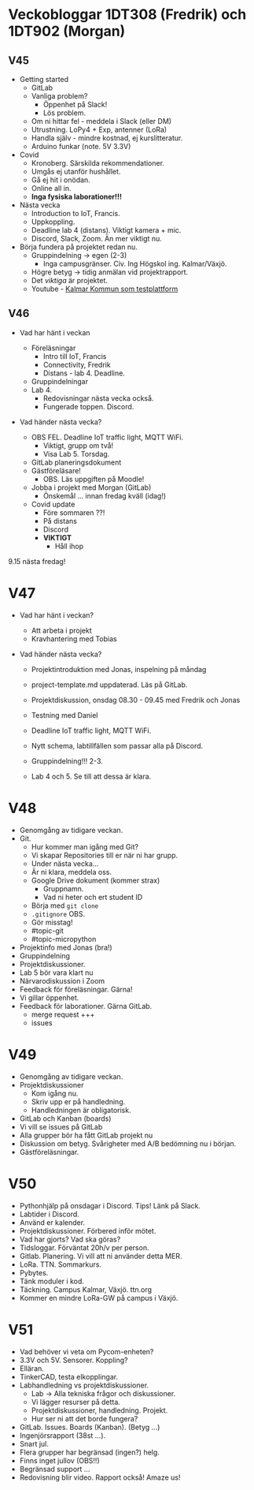 # Veckobloggar 1DT308 (Fredrik) och 1DT902 (Morgan)

## V45

- Getting started
	- GitLab
	- Vanliga problem?
		- Öppenhet på Slack!
		- Lös problem.
	- Om ni hittar fel - meddela i Slack (eller DM)
	- Utrustning. LoPy4 + Exp, antenner (LoRa)
	- Handla själv - mindre kostnad, ej kurslitteratur.
	- Arduino funkar (note. 5V 3.3V)
- Covid
	- Kronoberg. Särskilda rekommendationer.
	- Umgås ej utanför hushållet.
	- Gå ej hit i onödan.
	- Online all in.
	- **Inga fysiska laborationer!!!**
- Nästa vecka
	- Introduction to IoT, Francis.
	- Uppkoppling.
	- Deadline lab 4 (distans). Viktigt kamera + mic.
	- Discord, Slack, Zoom. Än mer viktigt nu.
- Börja fundera på projektet redan nu.
	- Gruppindelning -> egen (2-3)
		- Inga campusgränser. Civ. Ing Högskol ing. Kalmar/Växjö.
	- Högre betyg -> tidig anmälan vid projektrapport.
	- Det _viktiga_ är projektet.
	- Youtube - [Kalmar Kommun som testplattform](https://youtu.be/H2dSHswHegw)

## V46

- Vad har hänt i veckan
    - Föreläsningar
        - Intro till IoT, Francis
        - Connectivity, Fredrik
        - Distans - lab 4. Deadline.
    - Gruppindelningar
    - Lab 4.
        - Redovisningar nästa vecka också.
        - Fungerade toppen. Discord.

- Vad händer nästa vecka?
    - OBS FEL. Deadline IoT traffic light, MQTT WiFi.
        - Viktigt, grupp om två!
        - Visa Lab 5. Torsdag.
    - GitLab planeringsdokument
    - Gästföreläsare!
        - OBS. Läs uppgiften på Moodle!
    - Jobba i projekt med Morgan (GitLab)
        - Önskemål ... innan fredag kväll (idag!)
    - Covid update
        - Före sommaren ??!
        - På distans
        - Discord
        - **VIKTIGT**
            - Håll ihop

9.15 nästa fredag!

# V47

- Vad har hänt i veckan?
    - Att arbeta i projekt 
    - Kravhantering med Tobias

- Vad händer nästa vecka?
    - Projektintroduktion med Jonas, inspelning på måndag
    - project-template.md uppdaterad. Läs på GitLab.
    - Projektdiskussion, onsdag 08.30 - 09.45 med Fredrik och Jonas
    - Testning med Daniel
    - Deadline IoT traffic light, MQTT WiFi.
    - Nytt schema, labtillfällen som passar alla på Discord.

    - Gruppindelning!!! 2-3.
    - Lab 4 och 5. Se till att dessa är klara.

# V48

- Genomgång av tidigare veckan.
- Git.
    - Hur kommer man igång med Git?
    - Vi skapar Repositories till er när ni har grupp.
    - Under nästa vecka...
    - Är ni klara, meddela oss.
    - Google Drive dokument (kommer strax)
        - Gruppnamn.
        - Vad ni heter och ert student ID
    - Börja med `git clone`
    - `.gitignore` OBS.
    - Gör misstag!
    - #topic-git
    - #topic-micropython
- Projektinfo med Jonas (bra!)
- Gruppindelning
- Projektdiskussioner.
- Lab 5 bör vara klart nu
- Närvarodiskussion i Zoom
- Feedback för föreläsningar. Gärna!
- Vi gillar öppenhet. 
- Feedback för laborationer. Gärna GitLab.
    - merge request +++
    - issues


# V49

- Genomgång av tidigare veckan.
- Projektdiskussioner
    - Kom igång nu.
    - Skriv upp er på handledning.
    - Handledningen är obligatorisk.
- GitLab och Kanban (boards)
- Vi vill se issues på GitLab
- Alla grupper bör ha fått GitLab projekt nu
- Diskussion om betyg. Svårigheter med A/B bedömning nu i början.
- Gästföreläsningar.

# V50

- Pythonhjälp på onsdagar i Discord. Tips! Länk på Slack.
- Labtider i Discord.
- Använd er kalender.
- Projektdiskussioner. Förbered inför mötet.
- Vad har gjorts? Vad ska göras?
- Tidsloggar. Förväntat 20h/v per person.
- Gitlab. Planering. Vi vill att ni använder detta MER.
- LoRa. TTN. Sommarkurs.
- Pybytes.
- Tänk moduler i kod.
-  Täckning. Campus Kalmar, Växjö. ttn.org
- Kommer en mindre LoRa-GW på campus i Växjö.

# V51

- Vad behöver vi veta om Pycom-enheten?
- 3.3V och 5V. Sensorer. Koppling?
- Elläran.
- TinkerCAD, testa elkopplingar.
- Labhandledning vs projektdiskussioner.
    - Lab -> Alla tekniska frågor och diskussioner.
    - Vi lägger resurser på detta.
    - Projektdiskussioner, handledning. Projekt.
    - Hur ser ni att det borde fungera?
- GitLab. Issues. Boards (Kanban). (Betyg ...)
- Ingenjörsrapport (38st ...).
- Snart jul.
- Flera grupper har begränsad (ingen?) helg.
- Finns inget jullov (OBS!!)
- Begränsad support ... 
- Redovisning blir video. Rapport också! Amaze us!










